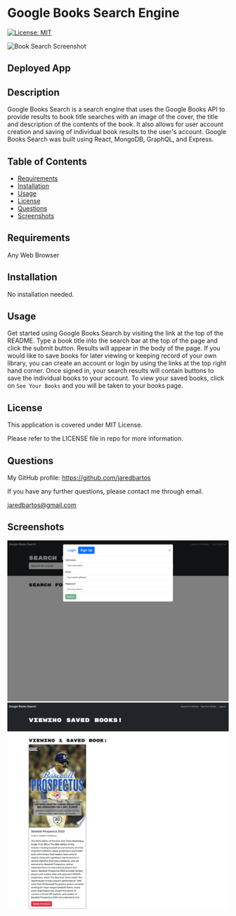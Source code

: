 # Google Books Search Engine
[![License: MIT](https://img.shields.io/badge/License-MIT-yellow.svg)](https://opensource.org/licenses/MIT)

![Book Search Screenshot](./images/book_search_screenshot.png)

## Deployed App



## Description

Google Books Search is a search engine that uses the Google Books API to provide results to book title searches with an image of the cover, the title and description of the contents of the book. It also allows for user account creation and saving of individual book results to the user's account. Google Books Search was built using React, MongoDB, GraphQL, and Express.

## Table of Contents
- [Requirements](#requirements)
- [Installation](#installation)
- [Usage](#usage)
- [License](#license)
- [Questions](#questions)
- [Screenshots](#screenshots)

## Requirements

Any Web Browser

## Installation

No installation needed.

## Usage

Get started using Google Books Search by visiting the link at the top of the README. Type a book title into the search bar at the top of the page and click the submit button. Results will appear in the body of the page. If you would like to save books for later viewing or keeping record of your own library, you can create an account or login by using the links at the top right hand corner. Once signed in, your search results will contain buttons to save the individual books to your account. To view your saved books, click on `See Your Books` and you will be taken to your books page.

## License

This application is covered under MIT License.

Please refer to the LICENSE file in repo for more information.

## Questions

My GitHub profile: https://github.com/jaredbartos

If you have any further questions, please contact me through email.

jaredbartos@gmail.com

## Screenshots

![Signup Screenshot](./images/signup_screenshot.png)
![Saved Books Screenshot](./images/saved_books_screenshot.png)